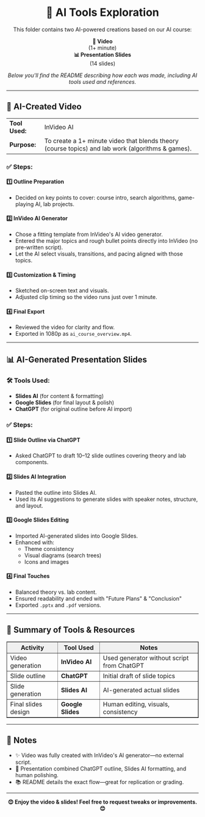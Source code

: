<!DOCTYPE html>
<html>
<body>

<h1 align="center">📁 AI Tools Exploration</h1>

<p align="center">
This folder contains two AI-powered creations based on our AI course:
</p>

<div align="center">
    <tr>
      <td align="center"><strong>🎥 Video</strong><br>(1+ minute)</td><br>
      <td align="center"><strong>📊 Presentation Slides</strong><br>(14 slides)</td>
    </tr>
</div>

<p align="center">
<em>Below you'll find the README describing how each was made, including AI tools used and references.</em>
</p>

<hr>

<h2>🎥 AI-Created Video</h2>

<table>
  <tr>
    <td><strong>Tool Used:</strong></td>
    <td>InVideo AI</td>
  </tr>
  <tr>
    <td><strong>Purpose:</strong></td>
    <td>To create a 1+ minute video that blends theory (course topics) and lab work (algorithms & games).</td>
  </tr>
</table>

<h3>✅ Steps:</h3>

<h4>1️⃣ Outline Preparation</h4>
<ul>
  <li>Decided on key points to cover: course intro, search algorithms, game-playing AI, lab projects.</li>
</ul>

<h4>2️⃣ InVideo AI Generator</h4>
<ul>
  <li>Chose a fitting template from InVideo's AI video generator.</li>
  <li>Entered the major topics and rough bullet points directly into InVideo (no pre-written script).</li>
  <li>Let the AI select visuals, transitions, and pacing aligned with those topics.</li>
</ul>

<h4>3️⃣ Customization & Timing</h4>
<ul>
  <li>Sketched on-screen text and visuals.</li>
  <li>Adjusted clip timing so the video runs just over 1 minute.</li>
</ul>

<h4>4️⃣ Final Export</h4>
<ul>
  <li>Reviewed the video for clarity and flow.</li>
  <li>Exported in 1080p as <code>ai_course_overview.mp4</code>.</li>
</ul>

<hr>

<h2>📊 AI-Generated Presentation Slides</h2>

<h3>🛠️ Tools Used:</h3>
<ul>
  <li><strong>Slides AI</strong> (for content & formatting)</li>
  <li><strong>Google Slides</strong> (for final layout & polish)</li>
  <li><strong>ChatGPT</strong> (for original outline before AI import)</li>
</ul>

<h3>✅ Steps:</h3>

<h4>1️⃣ Slide Outline via ChatGPT</h4>
<ul>
  <li>Asked ChatGPT to draft 10–12 slide outlines covering theory and lab components.</li>
</ul>

<h4>2️⃣ Slides AI Integration</h4>
<ul>
  <li>Pasted the outline into Slides AI.</li>
  <li>Used its AI suggestions to generate slides with speaker notes, structure, and layout.</li>
</ul>

<h4>3️⃣ Google Slides Editing</h4>
<ul>
  <li>Imported AI-generated slides into Google Slides.</li>
  <li>Enhanced with:
    <ul>
      <li>Theme consistency</li>
      <li>Visual diagrams (search trees)</li>
      <li>Icons and images</li>
    </ul>
  </li>
</ul>

<h4>4️⃣ Final Touches</h4>
<ul>
  <li>Balanced theory vs. lab content.</li>
  <li>Ensured readability and ended with "Future Plans" & "Conclusion"</li>
  <li>Exported <code>.pptx</code> and <code>.pdf</code> versions.</li>
</ul>

<hr>

<h2>🧭 Summary of Tools & Resources</h2>

<table border="1" width="100%">
  <thead>
    <tr style="background-color: #f0f0f0;">
      <th>Activity</th>
      <th>Tool Used</th>
      <th>Notes</th>
    </tr>
  </thead>
  <tbody>
    <tr>
      <td>Video generation</td>
      <td><strong>InVideo AI</strong></td>
      <td>Used generator without script from ChatGPT</td>
    </tr>
    <tr>
      <td>Slide outline</td>
      <td><strong>ChatGPT</strong></td>
      <td>Initial draft of slide topics</td>
    </tr>
    <tr>
      <td>Slide generation</td>
      <td><strong>Slides AI</strong></td>
      <td>AI-generated actual slides</td>
    </tr>
    <tr>
      <td>Final slides design</td>
      <td><strong>Google Slides</strong></td>
      <td>Human editing, visuals, consistency</td>
    </tr>
  </tbody>
</table>

<hr>

<h2>📌 Notes</h2>
<ul>
  <li>✨ Video was fully created with InVideo's AI generator—no external script.</li>
  <li>📝 Presentation combined ChatGPT outline, Slides AI formatting, and human polishing.</li>
  <li>📚 README details the exact flow—great for replication or grading.</li>
</ul>

<hr>

<p align="center">
  <strong>😊 Enjoy the video & slides! Feel free to request tweaks or improvements. 😊</strong>
</p>

</body>
</html>

